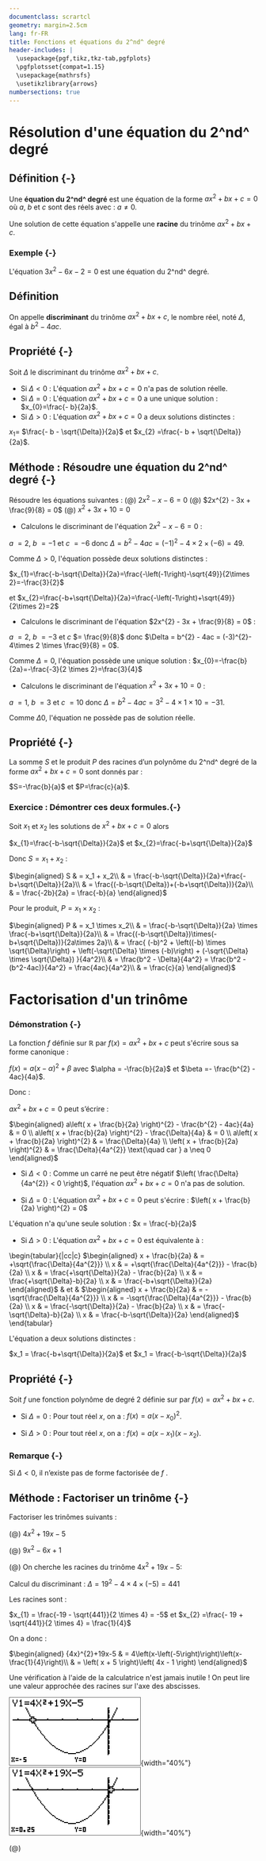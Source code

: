 ```yaml
---
documentclass: scrartcl
geometry: margin=2.5cm
lang: fr-FR
title: Fonctions et équations du 2^nd^ degré 
header-includes: |
  \usepackage{pgf,tikz,tkz-tab,pgfplots}
  \pgfplotsset{compat=1.15}
  \usepackage{mathrsfs}
  \usetikzlibrary{arrows}
numbersections: true
---
```


# Résolution d'une équation du 2^nd^ degré

## Définition {-}

Une **équation du 2^nd^ degré** est une équation de la forme $ax^{2} + bx + c = 0$ où *a*, *b* et *c* sont des réels avec : $a \neq 0$.

Une solution de cette équation s'appelle une **racine** du trinôme $ax^{2} + bx + c$.

### Exemple {-}

L'équation $3x^{2} - 6x - 2 = 0$ est une équation du 2^nd^ degré.

## Définition
On appelle **discriminant** du trinôme $ax^{2} + bx + c$, le nombre réel, noté $\Delta$, égal à $b^{2} - 4ac$.

## Propriété {-}

Soit $\Delta$ le discriminant du trinôme $ax^{2} + bx + c$.

- Si $\Delta < 0$ : L'équation $ax^{2} + bx + c = 0$ n'a pas de solution réelle.
- Si $\Delta = 0$ : L'équation $ax^{2} + bx + c = 0$ a une unique solution : $x_{0}=\frac{- b}{2a}$.
- Si $\Delta > 0$ : L'équation $ax^{2} + bx + c = 0$ a deux solutions distinctes :

$x_{1} =$ $\frac{- b - \sqrt{\Delta}}{2a}$ et $x_{2} =\frac{- b + \sqrt{\Delta}}{2a}$.

## Méthode : Résoudre une équation du 2^nd^ degré {-}

Résoudre les équations suivantes :
(@) $2x^{2} - x - 6 = 0$
(@) $2x^{2} - 3x + \frac{9}{8} = 0$
(@) $x^{2} + 3x + 10 = 0$

- Calculons le discriminant de l'équation $2x^{2} - x - 6 = 0$ :

*a* $= 2$, *b* $= -1$ et *c* $= -6$ donc $\Delta = b^{2} - 4ac = (-1)^{2} - 4\times 2 \times (-6) = 49$.

Comme $\Delta> 0$, l'équation possède deux solutions distinctes :

$x_{1}=\frac{-b-\sqrt{\Delta}}{2a}=\frac{-\left(-1\right)-\sqrt{49}}{2\times 2}=-\frac{3}{2}$

et $x_{2}=\frac{-b+\sqrt{\Delta}}{2a}=\frac{-\left(-1\right)+\sqrt{49}}{2\times 2}=2$

- Calculons le discriminant de l'équation $2x^{2} - 3x + \frac{9}{8} = 0$ :

*a* $= 2$, *b* $= -3$ et *c* $= \frac{9}{8}$ donc $\Delta = b^{2} - 4ac = (-3)^{2}- 4\times 2 \times \frac{9}{8} = 0$.

Comme $\Delta = 0$, l'équation possède une unique solution : $x_{0}=-\frac{b}{2a}=-\frac{-3}{2 \times 2}=\frac{3}{4}$

- Calculons le discriminant de l'équation $x^{2} + 3x + 10 = 0$ :

*a* $= 1$, *b* $= 3$ et *c* $= 10$ donc $\Delta = b^{2} - 4ac = 3^{2} - 4 \times 1 \times 10 = -31$.

Comme $\Delta 0$, l'équation ne possède pas de solution réelle.

## Propriété {-}
La somme *S* et le produit *P* des racines d’un polynôme du 2^nd^ degré de la forme $ax^{2} + bx + c = 0$ sont donnés par : 

$S=-\frac{b}{a}$ et $P=\frac{c}{a}$.

### Exercice : Démontrer ces deux formules.{-}
Soit $x_1$ et $x_2$ les solutions de $x^2+bx+c=0$ alors

$x_{1}=\frac{-b-\sqrt{\Delta}}{2a}$ et $x_{2}=\frac{-b+\sqrt{\Delta}}{2a}$

Donc $S=x_1 + x_2$ :

$\begin{aligned}
S & = x_1 + x_2\\
  & = \frac{-b-\sqrt{\Delta}}{2a}+\frac{-b+\sqrt{\Delta}}{2a}\\
  & = \frac{(-b-\sqrt{\Delta})+(-b+\sqrt{\Delta})}{2a}\\
  & = \frac{-2b}{2a} = \frac{-b}{a}
\end{aligned}$

Pour le produit, $P=x_1 \times x_2$ :

$\begin{aligned}
P & = x_1 \times x_2\\
  & = \frac{-b-\sqrt{\Delta}}{2a} \times \frac{-b+\sqrt{\Delta}}{2a}\\
  & = \frac{(-b-\sqrt{\Delta})\times(-b+\sqrt{\Delta})}{2a\times 2a}\\
  & = \frac{ (-b)^2 + \left((-b) \times \sqrt{\Delta}\right) + \left(-\sqrt{\Delta} \times (-b)\right) + (-\sqrt{\Delta} \times \sqrt{\Delta}) }{4a^2}\\
  & = \frac{b^2 - \Delta}{4a^2} = \frac{b^2 - (b^2-4ac)}{4a^2} = \frac{4ac}{4a^2}\\
  & = \frac{c}{a}
\end{aligned}$

# Factorisation d'un trinôme

### Démonstration  {-}

La fonction $f$ définie sur $\mathbb{R}$ par ${f\left( x \right) = ax}^{2} + bx + c$ peut s'écrire sous sa forme canonique :

$f(x) = a\left( x - \alpha \right)^{2} + \beta$ avec $\alpha = -\frac{b}{2a}$ et $\beta =- \frac{b^{2} - 4ac}{4a}$.

Donc :

$ax^{2} + bx + c = 0$ peut s’écrire : 

$\begin{aligned}
a\left( x + \frac{b}{2a} \right)^{2} - \frac{b^{2} - 4ac}{4a}  & = 0 \\
     a\left( x + \frac{b}{2a} \right)^{2} - \frac{\Delta}{4a}  & = 0 \\
                         a\left( x + \frac{b}{2a} \right)^{2}  & = \frac{\Delta}{4a} \\
                          \left( x + \frac{b}{2a} \right)^{2}  & = \frac{\Delta}{4a^{2}} \text{\quad car  } a \neq 0
\end{aligned}$

- Si $\Delta < 0$ : 
Comme un carré ne peut être négatif $\left( \frac{\Delta}{4a^{2}} < 0 \right)$, l'équation $ax^{2} + bx + c = 0$ n'a pas de solution.

- Si $\Delta = 0$ : 
L'équation $ax^{2} + bx + c = 0$ peut s'écrire : $\left( x + \frac{b}{2a} \right)^{2} = 0$

L'équation n'a qu'une seule solution : $x = \frac{-b}{2a}$

- Si $\Delta > 0$ : 
L'équation $ax^{2} + bx + c = 0$ est équivalente à :

\begin{tabular}{|cc|c}
$\begin{aligned}
x + \frac{b}{2a} & = +\sqrt{\frac{\Delta}{4a^{2}}} \\
               x & = +\sqrt{\frac{\Delta}{4a^{2}}} - \frac{b}{2a} \\
               x & = \frac{+\sqrt{\Delta}}{2a} - \frac{b}{2a} \\
               x & = \frac{+\sqrt{\Delta}-b}{2a} \\
               x & = \frac{-b+\sqrt{\Delta}}{2a}
\end{aligned}$
& et &
$\begin{aligned}
x + \frac{b}{2a}  & = -\sqrt{\frac{\Delta}{4a^{2}}} \\
               x  & = -\sqrt{\frac{\Delta}{4a^{2}}} - \frac{b}{2a} \\
               x  & = \frac{-\sqrt{\Delta}}{2a} - \frac{b}{2a} \\
               x  & = \frac{-\sqrt{\Delta}-b}{2a} \\
               x  & = \frac{-b-\sqrt{\Delta}}{2a}
\end{aligned}$
\end{tabular}

L'équation a deux solutions distinctes :

$x_1 = \frac{-b+\sqrt{\Delta}}{2a}$ et $x_1 = \frac{-b-\sqrt{\Delta}}{2a}$

## Propriété {-}

Soit $f$ une fonction polynôme de degré $2$ définie sur par $f\left( x \right) = ax^{2} + bx + c$.

- Si $\Delta = 0$ : Pour tout réel $x$, on a : $f\left( x \right) = a\left( x - x_{0} \right)^{2}$.

- Si $\Delta > 0$ : Pour tout réel $x$, on a : $f\left( x \right) = a\left( x - x_{1} \right)\left( x - x_{2} \right)$.

### Remarque {-}
Si $\Delta < 0$, il n’existe pas de forme factorisée de $f$ .

## Méthode : Factoriser un trinôme {-}

Factoriser les trinômes suivants :

(@) ${4x}^{2} + 19x - 5$

(@) ${9x}^{2} - 6x + 1$



(@) On cherche les racines du trinôme ${4x}^{2} + 19x - 5$:

Calcul du discriminant : $\Delta = 19^2 - 4 \times 4 \times (-5) = 441$

Les racines sont :

$x_{1} = \frac{-19 - \sqrt{441}}{2 \times 4} = -5$ et $x_{2} =\frac{- 19 + \sqrt{441}}{2 \times 4} = \frac{1}{4}$

On a donc :

$\begin{aligned}
{4x}^{2}+19x-5 & = 4\left(x-\left(-5\right)\right)\left(x-\frac{1}{4}\right)\\
               & = \left( x + 5 \right)\left( 4x - 1 \right)
\end{aligned}$

Une vérification à l'aide de la calculatrice n'est jamais inutile \! On peut lire une valeur approchée des racines sur l'axe des abscisses.

![](media/img05.png){width="40%"}
![](media/img06.png){width="40%"}

(@)


<!-- 

![](media/image8.png)

b) On cherche les racines du trinôme ${9x}^{2} - 6x + 1$ :

Calcul du discriminant : $\Delta$ = (-6)^{2} - 4 x 9 x 1 = 0

La racine (double) est : $x_{0} = -$ $\frac{- 6}{2 \times 9}$ =
$\frac{1}{3}$

On a donc :

${9x}^{2} - 6x + 1 = 9\left( x - \frac{1}{3} \right)^{2} = \left( 3x - 1 \right)^{2}$.

#Exercice d’approfondissement pour aller plus
loin :

Résoudre l'équation (E) : $\frac{x - 2}{{2x}^{2} - 3x - 2}$ $-$
$\frac{x^{2}}{{2x}^{2} + 13x + 6}$ $= 0$

\- On commence par factoriser les expressions ${2x}^{2} - 3x - 2$ et
${2x}^{2} + 13x + 6$.

Le discriminant de ${2x}^{2} - 3x - 2$ est $\Delta$ = (-3)^{2} - 4 x
2 x (-2) = 25 et ses racines sont :

$x_{1} =$ $\frac{3 - \sqrt{25}}{2 \times 2}$ = $\frac{- 1}{2}$ et
$x_{2} =$ $\frac{3 + \sqrt{25}}{2 \times 2}$ = $2$

On a donc :
${2x}^{2} - 3x - 2 = 2\left( x + \frac{1}{2} \right)\left( x - 2 \right) = \left( 2x + 1 \right)\left( x - 2 \right)$.
.

Le discriminant de ${2x}^{2} + 13x + 6$ est $\Delta$' = 13^{2} - 4 x
2 x 6 = 121 et ses racines sont :

$x_{1}' =$ $\frac{- 13 - \sqrt{121}}{2 \times 2}$ = -6 et
$x_{2}' =$ $\frac{- 13 + \sqrt{121}}{2 \times 2}$ =
$\frac{- 1}{2}$

On a donc :
${2x}^{2} + 13x + 6 = 2\left( x + 6 \right)\left( x + \frac{1}{2} \right) = \left( x + 6 \right)\left( 2x + 1 \right)$.
.

\- L'équation (E) s'écrit alors :
$\frac{x - 2}{\left( 2x + 1 \right)\left( x - 2 \right)}$ $-$
$\frac{x^{2}}{\left( x + 6 \right)\left( 2x + 1 \right)}$ $= 0$

Les valeurs -6, $\frac{- 1}{2}$ et 2 annulent les dénominateurs. On
résout alors (E) sur

$\mathbb{R \smallsetminus}\left\{ - 6\ ;\  - \frac{1}{2}\ ;\ 2 \right\}\ $:

(E) s'écrit : $\frac{1}{2x + 1}$ $-$
$\frac{x^{2}}{\left( x + 6 \right)\left( 2x + 1 \right)}$ $= 0$

$\frac{x + 6}{\left( 2x + 1 \right)\left( x + 6 \right)}$ $-$
$\frac{x^{2}}{\left( x + 6 \right)\left( 2x + 1 \right)}$ $= 0$

$\frac{x + 6 - x^{2}}{\left( 2x + 1 \right)\left( x + 6 \right)}$
$= 0$

$x + 6 - x^{2} = 0$ car $x \neq -$ $\frac{1}{2}$ et
$x \neq - 6$.

Le discriminant de $- x^{2} + x + 6$ est $\Delta$'' = 1^{2} - 4 x
(-1) x 6 = 25.

Les racines sont : $x_{1}'' =$
$\frac{- 1 - \sqrt{25}}{2 \times \left( - 1 \right)}$ = 3 et
$x_{2}'' =$ $\frac{- 1 + \sqrt{25}}{2 \times \left( - 1 \right)}$ =
-2

Les solutions de l'équation (E) sont : -2 et 3.

III. #Signe d'un trinôme

![](media/image2.png) **Vidéo** **<https://youtu.be/sFNW9KVsTMY>**

![](media/image1.png) **Vidéo** **<https://youtu.be/pT4xtI2Yg2Q>**

![](media/image2.png) **Vidéo**
[**https://youtu.be/JCVotquzIIA**](https://youtu.be/JCVotquzIIA)

#Remarque préliminaire :

Pour une fonction polynôme de degré 2 définie par
${f\left( x \right) = ax}^{2} + bx + c$ :

\- si *a* \> 0, sa représentation graphique est une parabole tournée
vers le haut :

\- si *a* \< 0, sa représentation graphique est une parabole tournée
vers le bas :

#Propriété : Soit $f$ une fonction
polynôme de degré 2 définie sur $\mathbb{R}$ par

$f\left( x \right) = ax^{2} + bx + c$.

\- Si $\Delta$ \< 0 :

| $x$      | $- \infty$ $+ \infty$ |
| -------- | ------------------------- |
| $f$ ($x$) | Signe de *a*              |

\- Si $\Delta$ = 0 :

| $x$      | $- \infty$ $x_{0}$ $+ \infty$ |
| -------- | ----------------------------------- |
| $f$ ($x$) | Signe de *a* O Signe de *a*         |

\- Si $\Delta$ \> 0 :

<table>
<thead>
<tr class="header">
<th><em>x</em></th>
<th><span class="math inline"> − ∞ <span class="math inline"><em>x</em><sub>1</sub> <span class="math inline"><em>x</em><sub>2</sub> <span class="math inline"> + ∞</th>
</tr>
</thead>
<tbody>
<tr class="odd">
<td><em>f</em>(<em>x</em>)</td>
<td><p>Signe de <em>a</em> O Signe opposé O Signe de <em>a</em></p>
<p>de <em>a</em></p></td>
</tr>
</tbody>
</table>

#Méthode : Résoudre une inéquation du
2^nd^ degré

![](media/image2.png) **Vidéo** **<https://youtu.be/AEL4qKKNvp8>**

Résoudre l’inéquation : $x^{2} + 3x - 5 < - x + 2$

*On commence par rassembler tous les termes dans le membre de gauche
afin de pouvoir étudier les signes des trinômes.*

$x^{2} + 3x - 5 < - x + 2$ équivaut à $x^{2} + 4x - 7 < 0$.

Le discriminant de $x^{2} + 4x - 7$ est $\Delta$ = 4^{2} - 4 x 1 x
(-7) = 44 et ses racines sont :

$x_{1} =$ $\frac{- 4 - \sqrt{44}}{2 \times 1}$ $= - 2 - \sqrt{11}$
et $x_{2} =$ $\frac{- 4 + \sqrt{44}}{2 \times 1}$
$= - 2 + \sqrt{11}$

On obtient le tableau de signes :

![Capture d’écran 2019-06-16 à 16](media/image9.png)

L'ensemble des solutions de l'inéquation $x^{2} + 3x - 5 < - x + 2$
est donc
$\left\rbrack - 2 - \sqrt{11}\ ;\  - 2 + \sqrt{11} \right\lbrack$.

*Une vérification à l'aide de la calculatrice n'est jamais inutile \!*

*On peut lire une valeur approchée des racines sur l'axe des abscisses.*

![](media/image10.png)

#Exercice d’approfondissement pour aller plus
loin :

Résoudre l’inéquation $\frac{1}{x^{2} - x - 6}$ $\geq 2$

$\frac{1}{x^{2} - x - 6}$ $\geq 2$ équivaut à
$\frac{1}{x^{2} - x - 6}$ $- 2 \geq 0$

Soit : $\frac{1}{x^{2} - x - 6}$ $-$
$\frac{2\left( x^{2} - x - 6 \right)}{x^{2} - x - 6}$ $\geq 0$

Soit encore : $\frac{- 2x^{2} + 2x + 13}{x^{2} - x - 6}$ $\geq 0$

\- On commence par déterminer les racines du trinôme
$x^{2} - x - 6\ $:

Le discriminant est $\Delta$ = (-1)^{2} - 4 x 1 x (-6) = 25 et ses
racines sont :

$x_{1} =$ $\frac{1 - \sqrt{25}}{2 \times 1}$ $= - 2$ et
$x_{2} =$ $\frac{1 + \sqrt{25}}{2 \times 1}$ $= 3$

Les valeurs -2 et 3 annulent le dénominateur. On résout donc l'équation
dans

$\mathbb{R \smallsetminus}\left\{ - 2\ ;3 \right\}$.

\- On détermine les racines du trinôme $- 2x^{2} + 2x + 13$ :

Le discriminant est $\Delta$' = 2^{2} - 4 x (-2) x 13 = 108 et ses
racines sont :

$x_{1}' =$ $\frac{- 2 - \sqrt{108}}{2 \times \left( - 2 \right)}$
$= \frac{1 + 3\sqrt{3}}{2}$ et $x_{2}' =$
$\frac{- 2 + \sqrt{108}}{2 \times \left( - 2 \right)}$
$= \frac{1 - 3\sqrt{3}}{2}$

\- On obtient le tableau de signe :

![Capture d’écran 2019-06-16 à 16](media/image11.png)

L'ensemble des solutions de l'inéquation $\frac{1}{x^{2} - x - 6}$
$\geq 2$ est :

\[\left\lbrack \frac{1 - 3\sqrt{3}}{2}\ ;\  - 2 \right\lbrack \cup \left\rbrack 3\ ;\ \frac{1 + 3\sqrt{3}}{2} \right\rbrack\]

IV. #Application : position relative de deux
courbes

#Méthode : Étudier la position de deux
courbes

![](media/image2.png) **Vidéo**
[**https://youtu.be/EyxP5HIfyF4**](https://youtu.be/EyxP5HIfyF4)

Soit $f$ et *g* deux fonctions définies sur $\mathbb{R}$ par :
${f\left( x \right) = - x}^{2} + 8x - 11$ et
$g\left( x \right) = x - 1$.

Étudier la position relative des courbes représentatives $C_{f}$ et
$C_{g}$.

On va étudier le signe de la différence
$f\left( x \right) - g\left( x \right)$:

$f\left( x \right) - g\left( x \right) = {- x}^{2} + 8x - 11 - x + 1 = - x^{2} + 7x - 10$.

Le discriminant du trinôme ${- x}^{2} + 7x - 10$ est $\Delta$ = 7^{2}
- 4 x (-1) x (-10) = 9

Le trinôme possède deux racines distinctes :

$x_{1} =$ $\frac{- 7 - \sqrt{9}}{2 \times \left( - 1 \right)}$
$= 5$ et $x_{2} =$
$\frac{- 7 + \sqrt{9}}{2 \times \left( - 1 \right)}$ $= 2$

On dresse le tableau de signes du trinôme $\  - x^{2} + 7x - 10$ :

| $x$                                       | $- \infty$ 2 5 $+ \infty$ |
| ----------------------------------------- | ----------------------------- |
| \[f\left( x \right) - g\left( x \right)\] | - O + O -                     |

On conclut :

![](media/image12.png)La courbe $C_{f}$ est en-dessous de la courbe
$C_{g}$ pour tout $x$ de

$\left\rbrack - \infty\ ;2 \right\rbrack \cup \left\lbrack 5\ ;\  + \infty \right\lbrack$.

La courbe $C_{f}$ est au-dessus de la courbe $C_{g}$ pour tout $x$
de $\left\lbrack 2\ ;5 \right\rbrack$.

![](media/image13.png) -->

